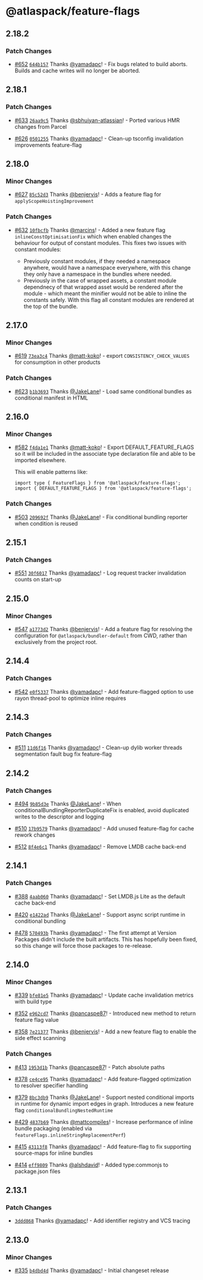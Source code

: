 # @atlaspack/feature-flags

## 2.18.2

### Patch Changes

- [#652](https://github.com/atlassian-labs/atlaspack/pull/652) [`644b157`](https://github.com/atlassian-labs/atlaspack/commit/644b157dee72a871acc2d0facf0b87b8eea51956) Thanks [@yamadapc](https://github.com/yamadapc)! - Fix bugs related to build aborts. Builds and cache writes will no longer be aborted.

## 2.18.1

### Patch Changes

- [#633](https://github.com/atlassian-labs/atlaspack/pull/633) [`26aa9c5`](https://github.com/atlassian-labs/atlaspack/commit/26aa9c599d2be45ce1438a74c5fa22f39b9b554b) Thanks [@sbhuiyan-atlassian](https://github.com/sbhuiyan-atlassian)! - Ported various HMR changes from Parcel

- [#626](https://github.com/atlassian-labs/atlaspack/pull/626) [`0501255`](https://github.com/atlassian-labs/atlaspack/commit/05012550da35b05ce7d356a8cc29311e7f9afdca) Thanks [@yamadapc](https://github.com/yamadapc)! - Clean-up tsconfig invalidation improvements feature-flag

## 2.18.0

### Minor Changes

- [#627](https://github.com/atlassian-labs/atlaspack/pull/627) [`85c52d3`](https://github.com/atlassian-labs/atlaspack/commit/85c52d3f7717b3c84a118d18ab98cfbfd71dcbd2) Thanks [@benjervis](https://github.com/benjervis)! - Adds a feature flag for `applyScopeHoistingImprovement`

### Patch Changes

- [#632](https://github.com/atlassian-labs/atlaspack/pull/632) [`10fbcfb`](https://github.com/atlassian-labs/atlaspack/commit/10fbcfbfa49c7a83da5d7c40983e36e87f524a75) Thanks [@marcins](https://github.com/marcins)! - Added a new feature flag `inlineConstOptimisationFix` which when enabled changes the behaviour for output of constant modules. This fixes two issues with constant modules:

  - Previously constant modules, if they needed a namespace anywhere, would have a namespace everywhere, with this change they only have a namespace in the bundles where needed.
  - Previously in the case of wrapped assets, a constant module dependnecy of that wrapped asset would be rendered after the module - which meant the minifier would not be able to inline the constants safely. With this flag all constant modules are rendered at the top of the bundle.

## 2.17.0

### Minor Changes

- [#619](https://github.com/atlassian-labs/atlaspack/pull/619) [`73ea3c4`](https://github.com/atlassian-labs/atlaspack/commit/73ea3c4d85d4401fdd15abcbf988237e890e7ad3) Thanks [@matt-koko](https://github.com/matt-koko)! - export `CONSISTENCY_CHECK_VALUES` for consumption in other products

### Patch Changes

- [#623](https://github.com/atlassian-labs/atlaspack/pull/623) [`b1b3693`](https://github.com/atlassian-labs/atlaspack/commit/b1b369317c66f8a431c170df2ebba4fa5b2e38ef) Thanks [@JakeLane](https://github.com/JakeLane)! - Load same conditional bundles as conditional manifest in HTML

## 2.16.0

### Minor Changes

- [#582](https://github.com/atlassian-labs/atlaspack/pull/582) [`f4da1e1`](https://github.com/atlassian-labs/atlaspack/commit/f4da1e120e73eeb5e8b8927f05e88f04d6148c7b) Thanks [@matt-koko](https://github.com/matt-koko)! - Export DEFAULT_FEATURE_FLAGS so it will be included in the associate type declaration file and able to be imported elsewhere.

  This will enable patterns like:

  ```
  import type { FeatureFlags } from '@atlaspack/feature-flags';
  import { DEFAULT_FEATURE_FLAGS } from '@atlaspack/feature-flags';
  ```

### Patch Changes

- [#503](https://github.com/atlassian-labs/atlaspack/pull/503) [`209692f`](https://github.com/atlassian-labs/atlaspack/commit/209692ffb11eae103a0d65c5e1118a5aa1625818) Thanks [@JakeLane](https://github.com/JakeLane)! - Fix conditional bundling reporter when condition is reused

## 2.15.1

### Patch Changes

- [#551](https://github.com/atlassian-labs/atlaspack/pull/551) [`30f6017`](https://github.com/atlassian-labs/atlaspack/commit/30f60175ba4d272c5fc193973c63bc298584775b) Thanks [@yamadapc](https://github.com/yamadapc)! - Log request tracker invalidation counts on start-up

## 2.15.0

### Minor Changes

- [#547](https://github.com/atlassian-labs/atlaspack/pull/547) [`a1773d2`](https://github.com/atlassian-labs/atlaspack/commit/a1773d2a62d0ef7805ac7524621dcabcc1afe929) Thanks [@benjervis](https://github.com/benjervis)! - Add a feature flag for resolving the configuration for `@atlaspack/bundler-default` from CWD, rather than exclusively from the project root.

## 2.14.4

### Patch Changes

- [#542](https://github.com/atlassian-labs/atlaspack/pull/542) [`e0f5337`](https://github.com/atlassian-labs/atlaspack/commit/e0f533757bd1019dbd108a04952c87da15286e09) Thanks [@yamadapc](https://github.com/yamadapc)! - Add feature-flagged option to use rayon thread-pool to optimize inline requires

## 2.14.3

### Patch Changes

- [#511](https://github.com/atlassian-labs/atlaspack/pull/511) [`11d6f16`](https://github.com/atlassian-labs/atlaspack/commit/11d6f16b6397dee2f217167e5c98b39edb63f7a7) Thanks [@yamadapc](https://github.com/yamadapc)! - Clean-up dylib worker threads segmentation fault bug fix feature-flag

## 2.14.2

### Patch Changes

- [#494](https://github.com/atlassian-labs/atlaspack/pull/494) [`9b85d3e`](https://github.com/atlassian-labs/atlaspack/commit/9b85d3e645b10bd027eed2304afc970a5ba40062) Thanks [@JakeLane](https://github.com/JakeLane)! - When conditionalBundlingReporterDuplicateFix is enabled, avoid duplicated writes to the descriptor and logging

- [#510](https://github.com/atlassian-labs/atlaspack/pull/510) [`17b9579`](https://github.com/atlassian-labs/atlaspack/commit/17b9579484eced0ed8f23e2aba6d23b3c7238c39) Thanks [@yamadapc](https://github.com/yamadapc)! - Add unused feature-flag for cache rework changes

- [#512](https://github.com/atlassian-labs/atlaspack/pull/512) [`8f4e6c1`](https://github.com/atlassian-labs/atlaspack/commit/8f4e6c1b0e7c1fd48624afda48c1dcc599f1460f) Thanks [@yamadapc](https://github.com/yamadapc)! - Remove LMDB cache back-end

## 2.14.1

### Patch Changes

- [#388](https://github.com/atlassian-labs/atlaspack/pull/388) [`4aab060`](https://github.com/atlassian-labs/atlaspack/commit/4aab0605c0d4ee8e0dcc3ffa1162eae5b360b677) Thanks [@yamadapc](https://github.com/yamadapc)! - Set LMDB.js Lite as the default cache back-end

- [#420](https://github.com/atlassian-labs/atlaspack/pull/420) [`e1422ad`](https://github.com/atlassian-labs/atlaspack/commit/e1422ad0a801faaa4bc4f1023bed042ffe236e9b) Thanks [@JakeLane](https://github.com/JakeLane)! - Support async script runtime in conditional bundling

- [#478](https://github.com/atlassian-labs/atlaspack/pull/478) [`570493b`](https://github.com/atlassian-labs/atlaspack/commit/570493beaf754e7985aebc7daaaf6dfcfa8fe56b) Thanks [@yamadapc](https://github.com/yamadapc)! - The first attempt at Version Packages didn't include the built artifacts.
  This has hopefully been fixed, so this change will force those packages to re-release.

## 2.14.0

### Minor Changes

- [#339](https://github.com/atlassian-labs/atlaspack/pull/339) [`bfe81e5`](https://github.com/atlassian-labs/atlaspack/commit/bfe81e551c4e4bb2cac7fc4745222e66962c1728) Thanks [@yamadapc](https://github.com/yamadapc)! - Update cache invalidation metrics with build type

- [#352](https://github.com/atlassian-labs/atlaspack/pull/352) [`e962cd7`](https://github.com/atlassian-labs/atlaspack/commit/e962cd735877f7f16163e60868d70d9c10054ebe) Thanks [@pancaspe87](https://github.com/pancaspe87)! - Introduced new method to return feature flag value

- [#358](https://github.com/atlassian-labs/atlaspack/pull/358) [`7e21377`](https://github.com/atlassian-labs/atlaspack/commit/7e21377914e8091d484f67cb11052a1efd2227e3) Thanks [@benjervis](https://github.com/benjervis)! - Add a new feature flag to enable the side effect scanning

### Patch Changes

- [#413](https://github.com/atlassian-labs/atlaspack/pull/413) [`1953d1b`](https://github.com/atlassian-labs/atlaspack/commit/1953d1bec266a39dc4bfce5f6c7959e77e63411e) Thanks [@pancaspe87](https://github.com/pancaspe87)! - Patch absolute paths

- [#378](https://github.com/atlassian-labs/atlaspack/pull/378) [`ce4ce95`](https://github.com/atlassian-labs/atlaspack/commit/ce4ce953914e08991cf58c70c98f758690e5ee21) Thanks [@yamadapc](https://github.com/yamadapc)! - Add feature-flagged optimization to resolver specifier handling

- [#379](https://github.com/atlassian-labs/atlaspack/pull/379) [`8bc3db9`](https://github.com/atlassian-labs/atlaspack/commit/8bc3db94cc7382b22ca8207c92af8f6389c17e2e) Thanks [@JakeLane](https://github.com/JakeLane)! - Support nested conditional imports in runtime for dynamic import edges in graph. Introduces a new feature flag `conditionalBundlingNestedRuntime`

- [#429](https://github.com/atlassian-labs/atlaspack/pull/429) [`4837b69`](https://github.com/atlassian-labs/atlaspack/commit/4837b6988e56ca842a24797b796160964d3696ce) Thanks [@mattcompiles](https://github.com/mattcompiles)! - Increase performance of inline bundle packaging (enabled via `featureFlags.inlineStringReplacementPerf`)

- [#415](https://github.com/atlassian-labs/atlaspack/pull/415) [`43113f8`](https://github.com/atlassian-labs/atlaspack/commit/43113f8f00232c5a52169a3f11f846d6e4d94b0a) Thanks [@yamadapc](https://github.com/yamadapc)! - Add feature-flag to fix supporting source-maps for inline bundles

- [#414](https://github.com/atlassian-labs/atlaspack/pull/414) [`eff9809`](https://github.com/atlassian-labs/atlaspack/commit/eff98093703b9999a511b87a19562f5aaccfcb53) Thanks [@alshdavid](https://github.com/alshdavid)! - Added type:commonjs to package.json files

## 2.13.1

### Patch Changes

- [`3ddd868`](https://github.com/atlassian-labs/atlaspack/commit/3ddd8682a6edb5c6a35357cfa3ade5741aff5f06) Thanks [@yamadapc](https://github.com/yamadapc)! - Add identifier registry and VCS tracing

## 2.13.0

### Minor Changes

- [#335](https://github.com/atlassian-labs/atlaspack/pull/335) [`b4dbd4d`](https://github.com/atlassian-labs/atlaspack/commit/b4dbd4d5b23d1b7aa3fcdf59cc7bc8bedd3a59cf) Thanks [@yamadapc](https://github.com/yamadapc)! - Initial changeset release
